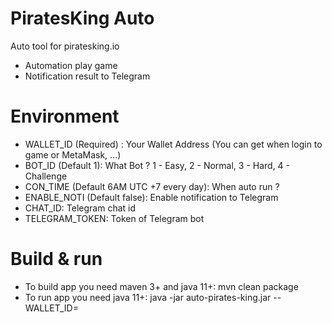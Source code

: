 # PiratesKing Auto
Auto tool for piratesking.io
 - Automation play game
 - Notification result to Telegram
# Environment
 - WALLET_ID (Required) :  Your Wallet Address (You can get when login to game or MetaMask, ...)
 - BOT_ID (Default 1): What Bot ? 1 - Easy, 2 - Normal, 3 - Hard, 4 - Challenge
 - CON_TIME (Default 6AM UTC +7 every day): When auto run ?
 - ENABLE_NOTI (Default false): Enable notification to Telegram
 - CHAT_ID: Telegram chat id
 - TELEGRAM_TOKEN: Token of Telegram bot
# Build & run
 - To build app you need maven 3+ and java 11+: mvn clean package
 - To run app you need java 11+: java -jar auto-pirates-king.jar --WALLET_ID=<your-wallet-here> 